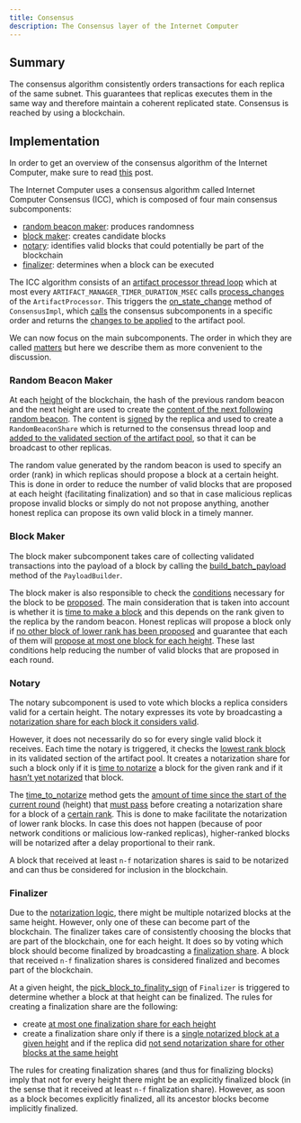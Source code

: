 ```yaml
---
title: Consensus
description: The Consensus layer of the Internet Computer
---
```


## Summary

The consensus algorithm consistently orders transactions for each replica of the same subnet. This guarantees that replicas executes them in the same way and therefore maintain a coherent replicated state. Consensus is reached by using a blockchain.

## Implementation

In order to get an overview of the consensus algorithm of the Internet Computer, make sure to read [this](https://medium.com/dfinity/achieving-consensus-on-the-internet-computer-ee9fbfbafcbc) post.

The Internet Computer uses a consensus algorithm called Internet Computer Consensus (ICC), which is composed of four main consensus subcomponents:

- [random beacon maker](https://github.com/dfinity/ic/blob/7eace38b7580dc35af53b9180ea40480af4977dc/rs/consensus/src/consensus.rs#L220C34-L225C14): produces randomness
- [block maker](https://github.com/dfinity/ic/blob/7eace38b7580dc35af53b9180ea40480af4977dc/rs/consensus/src/consensus.rs#L241C26-L254C14): creates candidate blocks
- [notary](https://github.com/dfinity/ic/blob/7eace38b7580dc35af53b9180ea40480af4977dc/rs/consensus/src/consensus.rs#L201C21-L209C14): identifies valid blocks that could potentially be part of the blockchain
- [finalizer](https://github.com/dfinity/ic/blob/7eace38b7580dc35af53b9180ea40480af4977dc/rs/consensus/src/consensus.rs#L210C24-L219C15): determines when a block can be executed

The ICC algorithm consists of an [artifact processor thread loop](https://github.com/dfinity/ic/blob/7eace38b7580dc35af53b9180ea40480af4977dc/rs/artifact_manager/src/lib.rs#L268C1-L334C2) which at most every `ARTIFACT_MANAGER_TIMER_DURATION_MSEC` calls [process_changes](https://github.com/dfinity/ic/blob/7eace38b7580dc35af53b9180ea40480af4977dc/rs/artifact_manager/src/lib.rs#L323C30-L323C100) of the `ArtifactProcessor`. This triggers the [on_state_change](https://github.com/dfinity/ic/blob/7eace38b7580dc35af53b9180ea40480af4977dc/rs/consensus/src/consensus.rs#L421C5-L421C55) method of `ConsensusImpl`, which [calls](https://github.com/dfinity/ic/blob/7eace38b7580dc35af53b9180ea40480af4977dc/rs/consensus/src/consensus.rs#L524C9-L537C57) the consensus subcomponents in a specific order and returns the [changes to be applied](https://github.com/dfinity/ic/blob/7eace38b7580dc35af53b9180ea40480af4977dc/rs/artifact_manager/src/processors.rs#L69C1-L70C1) to the artifact pool.

We can now focus on the main subcomponents. The order in which they are called [matters](https://github.com/dfinity/ic/blob/7eace38b7580dc35af53b9180ea40480af4977dc/rs/consensus/src/consensus.rs#L409C5-L420C70) but here we describe them as more convenient to the discussion.

### Random Beacon Maker

At each [height](https://github.com/dfinity/ic/blob/7eace38b7580dc35af53b9180ea40480af4977dc/rs/consensus/src/consensus/random_beacon_maker.rs#L44C9-L44C50) of the blockchain, the hash of the previous random beacon and the next height are used to create the [content of the next following random beacon](https://github.com/dfinity/ic/blob/7eace38b7580dc35af53b9180ea40480af4977dc/rs/consensus/src/consensus/random_beacon_maker.rs#L74C17-L75C99). The content is [signed](https://github.com/dfinity/ic/blob/7eace38b7580dc35af53b9180ea40480af4977dc/rs/consensus/src/consensus/random_beacon_maker.rs#L86C27-L86C84) by the replica and used to create a `RandomBeaconShare` which is returned to the consensus thread loop and [added to the validated section of the artifact pool](https://github.com/dfinity/ic/blob/7eace38b7580dc35af53b9180ea40480af4977dc/rs/consensus/src/consensus.rs#L503C17-L506C18), so that it can be broadcast to other replicas.

The random value generated by the random beacon is used to specify an order (rank) in which replicas should propose a block at a certain height. This is done in order to reduce the number of valid blocks that are proposed at each height (facilitating finalization) and so that in case malicious replicas propose invalid blocks or simply do not not propose anything, another honest replica can propose its own valid block in a timely manner.

### Block Maker

The block maker subcomponent takes care of collecting validated transactions into the payload of a block by calling the [build_batch_payload](https://github.com/dfinity/ic/blob/7eace38b7580dc35af53b9180ea40480af4977dc/rs/consensus/src/consensus/block_maker.rs#L423C5-L444C6) method of the `PayloadBuilder`.

The block maker is also responsible to check the [conditions](https://github.com/dfinity/ic/blob/7eace38b7580dc35af53b9180ea40480af4977dc/rs/consensus/src/consensus/block_maker.rs#L126C17-L136C22) necessary for the block to be [proposed](https://github.com/dfinity/ic/blob/7eace38b7580dc35af53b9180ea40480af4977dc/rs/consensus/src/consensus/block_maker.rs#L138C21-L148C23). The main consideration that is taken into account is whether it is [time to make a block](https://github.com/dfinity/ic/blob/7eace38b7580dc35af53b9180ea40480af4977dc/rs/consensus/src/consensus/block_maker.rs#L128C24-L128C45) and this depends on the rank given to the replica by the random beacon. Honest replicas will propose a block only if [no other block of lower rank has been proposed](https://github.com/dfinity/ic/blob/7eace38b7580dc35af53b9180ea40480af4977dc/rs/consensus/src/consensus/block_maker.rs#L127C24-L127C84) and guarantee that each of them will [propose at most one block for each height](https://github.com/dfinity/ic/blob/7eace38b7580dc35af53b9180ea40480af4977dc/rs/consensus/src/consensus/block_maker.rs#L126C20-L126C63). These last conditions help reducing the number of valid blocks that are proposed in each round.

### Notary

The notary subcomponent is used to vote which blocks a replica considers valid for a certain height. The notary expresses its vote by broadcasting a [notarization share for each block it considers valid](https://github.com/dfinity/ic/blob/7eace38b7580dc35af53b9180ea40480af4977dc/rs/consensus/src/consensus/notary.rs#L158C5-L176C6).

However, it does not necessarily do so for every single valid block it receives. Each time the notary is triggered, it checks the [lowest rank block](https://github.com/dfinity/ic/blob/7eace38b7580dc35af53b9180ea40480af4977dc/rs/consensus/src/consensus/notary.rs#L91C1-L92C1) in its validated section of the artifact pool. It creates a notarization share for such a block only if it is [time to notarize](https://github.com/dfinity/ic/blob/7eace38b7580dc35af53b9180ea40480af4977dc/rs/consensus/src/consensus/notary.rs#L92C17-L92C94) a block for the given rank and if it [hasn’t yet notarized](https://github.com/dfinity/ic/blob/7eace38b7580dc35af53b9180ea40480af4977dc/rs/consensus/src/consensus/notary.rs#L93C21-L93C84) that block.

The [time_to_notarize](https://github.com/dfinity/ic/blob/7eace38b7580dc35af53b9180ea40480af4977dc/rs/consensus/src/consensus/notary.rs#L106C5-L129C6) method gets the [amount of time since the start of the current round](https://github.com/dfinity/ic/blob/7eace38b7580dc35af53b9180ea40480af4977dc/rs/consensus/src/consensus/notary.rs#L114C9-L121C12) (height) that [must pass](https://github.com/dfinity/ic/blob/7eace38b7580dc35af53b9180ea40480af4977dc/rs/consensus/src/consensus/notary.rs#L124C13-L124C59) before creating a notarization share for a block of a [certain rank](https://github.com/dfinity/ic/blob/7eace38b7580dc35af53b9180ea40480af4977dc/rs/consensus/src/consensus/notary.rs#L112C9-L112C20). This is done to make facilitate the notarization of lower rank blocks. In case this does not happen (because of poor network conditions or malicious low-ranked replicas), higher-ranked blocks will be notarized after a delay proportional to their rank.

A block that received at least `n-f` notarization shares is said to be notarized and can thus be considered for inclusion in the blockchain.

### Finalizer

Due to the [notarization logic](https://github.com/dfinity/ic/blob/7eace38b7580dc35af53b9180ea40480af4977dc/rs/consensus/src/consensus/notary.rs#L90C13-L101C14), there might be multiple notarized blocks at the same height. However, only one of these can become part of the blockchain. The finalizer takes care of consistently choosing the blocks that are part of the blockchain, one for each height. It does so by voting which block should become finalized by broadcasting a [finalization share](https://github.com/dfinity/ic/blob/7eace38b7580dc35af53b9180ea40480af4977dc/rs/consensus/src/consensus/finalizer.rs#L230C14-L230C54). A block that received `n-f` finalization shares is considered finalized and becomes part of the blockchain.

At a given height, the [pick_block_to_finality_sign](https://github.com/dfinity/ic/blob/7eace38b7580dc35af53b9180ea40480af4977dc/rs/consensus/src/consensus/finalizer.rs#L159C5-L159C101) of `Finalizer` is triggered to determine whether a block at that height can be finalized. The rules for creating a finalization share are the following:

- create [at most one finalization share for each height](https://github.com/dfinity/ic/blob/7eace38b7580dc35af53b9180ea40480af4977dc/rs/consensus/src/consensus/finalizer.rs#L171C9-L178C10)
- create a finalization share only if there is a [single notarized block at a given height](https://github.com/dfinity/ic/blob/7eace38b7580dc35af53b9180ea40480af4977dc/rs/consensus/src/consensus/finalizer.rs#L183C9-L199C11) and if the replica did [not send notarization share for other blocks at the same height](https://github.com/dfinity/ic/blob/7eace38b7580dc35af53b9180ea40480af4977dc/rs/consensus/src/consensus/finalizer.rs#L201C9-L208C10)

The rules for creating finalization shares (and thus for finalizing blocks) imply that not for every height there might be an explicitly finalized block (in the sense that it received at least `n-f` finalization share). However, as soon as a block becomes explicitly finalized, all its ancestor blocks become implicitly finalized.

